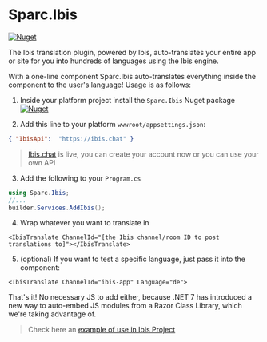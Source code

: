 # Sparc.Ibis
[![Nuget](https://img.shields.io/nuget/v/Sparc.Ibis?label=Sparc.Ibis)](https://www.nuget.org/packages/Sparc.Ibis/)

The Ibis translation plugin, powered by Ibis, auto-translates your entire app or site for you into hundreds of languages using the Ibis engine.

With a one-line component Sparc.Ibis auto-translates everything inside the component to the user's language! 
Usage is as follows:

1. Inside your platform project install the `Sparc.Ibis` Nuget package [![Nuget](https://img.shields.io/nuget/v/Sparc.Ibis?label=Sparc.Ibis)](https://www.nuget.org/packages/Sparc.Ibis/)

2. Add this line to your platform `wwwroot/appsettings.json`:
```json
{ "IbisApi":  "https://ibis.chat" }
```
> [Ibis.chat](https://ibis.chat/) is live, you can create your account now or you can use your own API

3. Add the following to your `Program.cs`
```csharp
using Sparc.Ibis;
//...
builder.Services.AddIbis();
```

4. Wrap whatever you want to translate in 
```razor
<IbisTranslate ChannelId="[the Ibis channel/room ID to post translations to]"></IbisTranslate>
```

 5. (optional) If you want to test a specific language, just pass it into the component: 
 ```razor
 <IbisTranslate ChannelId="ibis-app" Language="de">
 ```
That's it! No necessary JS to add either, because .NET 7 has introduced a new way to auto-embed JS modules from a Razor Class Library, which we're taking advantage of.

> Check here an [example of use in Ibis Project](https://github.com/sparc-coop/ibis/blob/168b94ce97f232815ce270fcd49cef0f2311c028/Ibis.Web/Shared/MainLayout.razor#L6)
